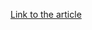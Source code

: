 [Link to the article](https://developer.android.com/about/versions/10/behavior-changes-all#execute-permission)
